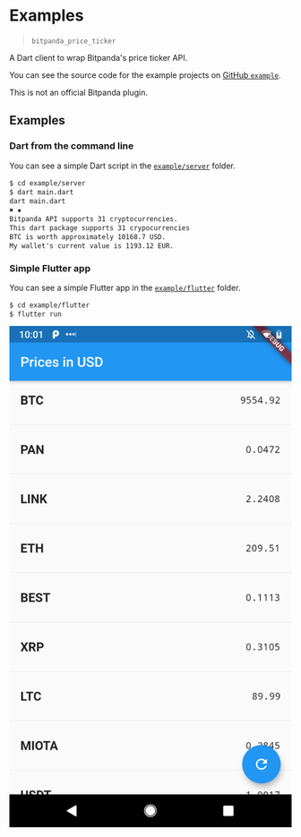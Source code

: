 # Examples

> `bitpanda_price_ticker`

A Dart client to wrap Bitpanda's price ticker API.

You can see the source code for the example projects on [GitHub `example`](https://github.com/dartsidedev/bitpanda_price_ticker/tree/master/example).

This is not an official Bitpanda plugin.

## Examples

### Dart from the command line

You can see a simple Dart script in the [`example/server`](https://github.com/dartsidedev/bitpanda_price_ticker/tree/master/example/server) folder.

```
$ cd example/server
$ dart main.dart
dart main.dart                                                                                                   ✖ ✹
Bitpanda API supports 31 cryptocurrencies.
This dart package supports 31 crypocurrencies
BTC is worth approximately 10168.7 USD.
My wallet's current value is 1193.12 EUR.
```

### Simple Flutter app

You can see a simple Flutter app in the [`example/flutter`](https://github.com/dartsidedev/bitpanda_price_ticker/tree/master/example/flutter) folder.

```
$ cd example/flutter
$ flutter run
```

![Screenshot of example app: list of cryptocurrencies with their latest price in USD](https://github.com/dartsidedev/bitpanda_price_ticker/raw/master/example/flutter/screenshot.png)
